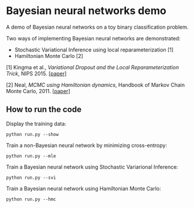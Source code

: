 # Bayesian neural networks demo

A demo of Bayesian neural networks on a toy binary classification problem. 

Two ways of implementing Bayesian neural networks are demonstrated:
- Stochastic Variational Inference using local reparameterization [1]
- Hamiltonian Monte Carlo [2]

[1] Kingma et al., _Variational Dropout and the Local Reparameterization Trick_, NIPS 2015. [[paper]](https://arxiv.org/abs/1506.02557)

[2] Neal, _MCMC using Hamiltonian dynamics_, Handbook of Markov Chain Monte Carlo, 2011. [[paper]](https://arxiv.org/abs/1206.1901)

## How to run the code

Display the training data:
```
python run.py --show
```

Train a non-Bayesian neural network by minimizing cross-entropy:
```
python run.py --mle
```

Train a Bayesian neural network using Stochastic Variarional Inference:
```
python run.py --svi
```

Train a Bayesian neural network using Hamiltonian Monte Carlo:
```
python run.py --hmc
```

